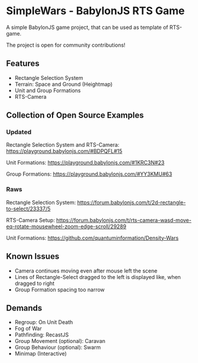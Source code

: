 # SimpleWars - BabylonJS RTS Game

A simple BabylonJS game project, that can be used as template of RTS-game.

The project is open for community contributions!

## Features

- Rectangle Selection System
- Terrain: Space and Ground (Heightmap)
- Unit and Group Formations
- RTS-Camera

## Collection of Open Source Examples

### Updated

Rectangle Selection System and RTS-Camera: https://playground.babylonjs.com/#BDPQFL#15

Unit Formations: https://playground.babylonjs.com/#1KRC3N#23

Group Formations: https://playground.babylonjs.com/#YY3KMU#63

### Raws

Rectangle Selection System: https://forum.babylonjs.com/t/2d-rectangle-to-select/23337/5

RTS-Camera Setup: https://forum.babylonjs.com/t/rts-camera-wasd-move-eq-rotate-mousewheel-zoom-edge-scroll/29289

Unit Formations: https://github.com/quantuminformation/Density-Wars

## Known Issues

- Camera continues moving even after mouse left the scene
- Lines of Rectangle-Select dragged to the left is displayed like, when dragged to right
- Group Formation spacing too narrow

## Demands

- Regroup: On Unit Death
- Fog of War
- Pathfinding: RecastJS
- Group Movement (optional): Caravan
- Group Behaviour (optional): Swarm
- Minimap (Interactive)
